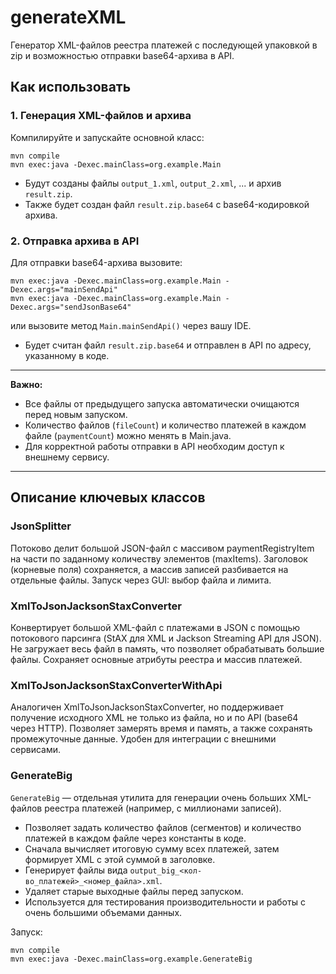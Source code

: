 # generateXML

Генератор XML-файлов реестра платежей с последующей упаковкой в zip и возможностью отправки base64-архива в API.

## Как использовать

### 1. Генерация XML-файлов и архива

Компилируйте и запускайте основной класс:

```
mvn compile
mvn exec:java -Dexec.mainClass=org.example.Main
```

- Будут созданы файлы `output_1.xml`, `output_2.xml`, ... и архив `result.zip`.
- Также будет создан файл `result.zip.base64` с base64-кодировкой архива.

### 2. Отправка архива в API

Для отправки base64-архива вызовите:

```
mvn exec:java -Dexec.mainClass=org.example.Main -Dexec.args="mainSendApi"
mvn exec:java -Dexec.mainClass=org.example.Main -Dexec.args="sendJsonBase64"
```

или вызовите метод `Main.mainSendApi()` через вашу IDE.

- Будет считан файл `result.zip.base64` и отправлен в API по адресу, указанному в коде.

---

**Важно:**
- Все файлы от предыдущего запуска автоматически очищаются перед новым запуском.
- Количество файлов (`fileCount`) и количество платежей в каждом файле (`paymentCount`) можно менять в Main.java.
- Для корректной работы отправки в API необходим доступ к внешнему сервису.

---

## Описание ключевых классов

### JsonSplitter
Потоково делит большой JSON-файл с массивом paymentRegistryItem на части по заданному количеству элементов (maxItems). Заголовок (корневые поля) сохраняется, а массив записей разбивается на отдельные файлы. Запуск через GUI: выбор файла и лимита.

### XmlToJsonJacksonStaxConverter
Конвертирует большой XML-файл с платежами в JSON с помощью потокового парсинга (StAX для XML и Jackson Streaming API для JSON). Не загружает весь файл в память, что позволяет обрабатывать большие файлы. Сохраняет основные атрибуты реестра и массив платежей.

### XmlToJsonJacksonStaxConverterWithApi
Аналогичен XmlToJsonJacksonStaxConverter, но поддерживает получение исходного XML не только из файла, но и по API (base64 через HTTP). Позволяет замерять время и память, а также сохранять промежуточные данные. Удобен для интеграции с внешними сервисами.

### GenerateBig

`GenerateBig` — отдельная утилита для генерации очень больших XML-файлов реестра платежей (например, с миллионами записей). 

- Позволяет задать количество файлов (сегментов) и количество платежей в каждом файле через константы в коде.
- Сначала вычисляет итоговую сумму всех платежей, затем формирует XML с этой суммой в заголовке.
- Генерирует файлы вида `output_big_<кол-во_платежей>_<номер_файла>.xml`.
- Удаляет старые выходные файлы перед запуском.
- Используется для тестирования производительности и работы с очень большими объемами данных.

Запуск:
```
mvn compile
mvn exec:java -Dexec.mainClass=org.example.GenerateBig
```
